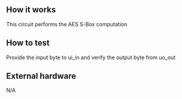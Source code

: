 <!---

This file is used to generate your project datasheet. Please fill in the information below and delete any unused
sections.

You can also include images in this folder and reference them in the markdown. Each image must be less than
512 kb in size, and the combined size of all images must be less than 1 MB.
-->

## How it works

This circuit performs the AES S-Box computation

## How to test

Provide the input byte to ui_in and verify the output byte from uo_out

## External hardware

N/A
